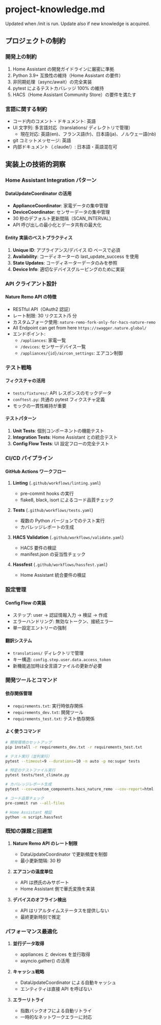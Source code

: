 # project-knowledge.md

Updated when /init is run. Update also if new knowledge is acquired.

## プロジェクトの制約

### 開発上の制約

1. Home Assistant の開発ガイドラインに厳密に準拠
2. Python 3.9+ 互換性の維持（Home Assistant の要件）
3. 非同期処理（async/await）の完全実装
4. pytest によるテストカバレッジ 100% の維持
5. HACS（Home Assistant Community Store）の要件を満たす

### 言語に関する制約

- コード内のコメント・ドキュメント: 英語
- UI 文字列: 多言語対応（translations/ ディレクトリで管理）
  - 現在対応: 英語(en)、フランス語(fr)、日本語(ja)、ノルウェー語(nb)
- git コミットメッセージ: 英語
- 内部ドキュメント（.claude/）: 日本語・英語混在可

## 実装上の技術的洞察

### Home Assistant Integration パターン

#### DataUpdateCoordinator の活用

- **ApplianceCoordinator**: 家電データの集中管理
- **DeviceCoordinator**: センサーデータの集中管理
- 30 秒のデフォルト更新間隔（SCAN_INTERVAL）
- API 呼び出しの最小化とデータ共有の最大化

#### Entity 実装のベストプラクティス

1. **Unique ID**: アプライアンス/デバイス ID ベースで必須
2. **Availability**: コーディネーターの last_update_success を使用
3. **State Updates**: コーディネーターデータのみを参照
4. **Device Info**: 適切なデバイスグルーピングのために実装

### API クライアント設計

#### Nature Remo API の特徴

- RESTful API（OAuth2 認証）
- レート制限: 30 リクエスト/5 分
- カスタムフォーク使用: `nature-remo-fork-only-for-hacs-nature-remo`
- All Endpoint can get from here `https://swagger.nature.global/`
- エンドポイント:
  - `/appliances`: 家電一覧
  - `/devices`: センサーデバイス一覧
  - `/appliances/{id}/aircon_settings`: エアコン制御

### テスト戦略

#### フィクスチャの活用

- `tests/fixtures/`: API レスポンスのモックデータ
- `conftest.py`: 共通の pytest フィクスチャ定義
- モックの一貫性維持が重要

#### テストパターン

1. **Unit Tests**: 個別コンポーネントの機能テスト
2. **Integration Tests**: Home Assistant との統合テスト
3. **Config Flow Tests**: UI 設定フローの完全テスト

### CI/CD パイプライン

#### GitHub Actions ワークフロー

1. **Linting** (`.github/workflows/linting.yaml`)

   - pre-commit hooks の実行
   - flake8, black, isort によるコード品質チェック

2. **Tests** (`.github/workflows/tests.yaml`)

   - 複数の Python バージョンでのテスト実行
   - カバレッジレポートの生成

3. **HACS Validation** (`.github/workflows/validate.yaml`)

   - HACS 要件の検証
   - manifest.json の妥当性チェック

4. **Hassfest** (`.github/workflows/hassfest.yaml`)
   - Home Assistant 統合要件の検証

### 設定管理

#### Config Flow の実装

- ステップ: user → 認証情報入力 → 検証 → 作成
- エラーハンドリング: 無効なトークン、接続エラー
- 単一設定エントリーの強制

#### 翻訳システム

- `translations/` ディレクトリで管理
- キー構造: `config.step.user.data.access_token`
- 新機能追加時は全言語ファイルの更新が必要

### 開発ツールとコマンド

#### 依存関係管理

- `requirements.txt`: 実行時依存関係
- `requirements_dev.txt`: 開発ツール
- `requirements_test.txt`: テスト依存関係

#### よく使うコマンド

```bash
# 開発環境のセットアップ
pip install -r requirements_dev.txt -r requirements_test.txt

# テスト実行（並列実行）
pytest --timeout=9 --durations=10 -n auto -p no:sugar tests

# 特定のテストファイル実行
pytest tests/test_climate.py

# カバレッジレポート生成
pytest --cov=custom_components.hacs_nature_remo --cov-report=html

# コード品質チェック
pre-commit run --all-files

# Home Assistant 検証
python -m script.hassfest
```

### 既知の課題と回避策

1. **Nature Remo API のレート制限**

   - DataUpdateCoordinator で更新頻度を制御
   - 最小更新間隔: 30 秒

2. **エアコンの温度単位**

   - API は摂氏のみサポート
   - Home Assistant 側で華氏変換を実装

3. **デバイスのオフライン検出**
   - API はリアルタイムステータスを提供しない
   - 最終更新時刻で推定

### パフォーマンス最適化

1. **並行データ取得**

   - appliances と devices を並行取得
   - asyncio.gather() の活用

2. **キャッシュ戦略**

   - DataUpdateCoordinator による自動キャッシュ
   - エンティティは直接 API を呼ばない

3. **エラーリトライ**
   - 指数バックオフによる自動リトライ
   - 一時的なネットワークエラーに対応
